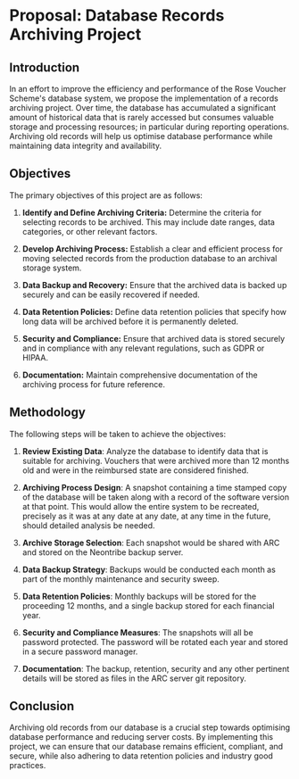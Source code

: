 # Proposal: Database Records Archiving Project

## Introduction

In an effort to improve the efficiency and performance of the Rose Voucher Scheme's database system, we propose the implementation of a records archiving project. Over time, the database has accumulated a significant amount of historical data that is rarely accessed but consumes valuable storage and processing resources; in particular during reporting operations. Archiving old records will help us optimise database performance while maintaining data integrity and availability.

## Objectives

The primary objectives of this project are as follows:

1. **Identify and Define Archiving Criteria:** Determine the criteria for selecting records to be archived. This may include date ranges, data categories, or other relevant factors.

2. **Develop Archiving Process:** Establish a clear and efficient process for moving selected records from the production database to an archival storage system.

3. **Data Backup and Recovery:** Ensure that the archived data is backed up securely and can be easily recovered if needed.

4. **Data Retention Policies:** Define data retention policies that specify how long data will be archived before it is permanently deleted.

5. **Security and Compliance:** Ensure that archived data is stored securely and in compliance with any relevant regulations, such as GDPR or HIPAA.

6. **Documentation:** Maintain comprehensive documentation of the archiving process for future reference.

## Methodology

The following steps will be taken to achieve the objectives:

1. **Review Existing Data**: Analyze the database to identify data that is suitable for archiving. Vouchers that were archived more than 12 months old and were in the reimbursed state are considered finished.

2. **Archiving Process Design**: A snapshot containing a time stamped copy of the database will be taken along with a record of the software version at that point. This would allow the entire system to be recreated, precisely as it was at any date at any date, at any time in the future, should detailed analysis be needed.

3. **Archive Storage Selection**: Each snapshot would be shared with ARC and stored on the Neontribe backup server.

4. **Data Backup Strategy**: Backups would be conducted each month as part of the monthly maintenance and security sweep.

5. **Data Retention Policies**: Monthly backups will be stored for the proceeding 12 months, and a single backup stored for each financial year.

6. **Security and Compliance Measures**: The snapshots will all be password protected. The password will be rotated each year and stored in a secure password manager. 

7. **Documentation**: The backup, retention, security and any other pertinent details will be stored as files in the ARC server git repository.

## Conclusion

Archiving old records from our database is a crucial step towards optimising database performance and reducing server costs. By implementing this project, we can ensure that our database remains efficient, compliant, and secure, while also adhering to data retention policies and industry good practices.
